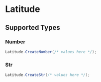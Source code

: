 # Latitude


## Supported Types

### Number

```csharp
Latitude.CreateNumber(/* values here */);
```

### Str

```csharp
Latitude.CreateStr(/* values here */);
```
